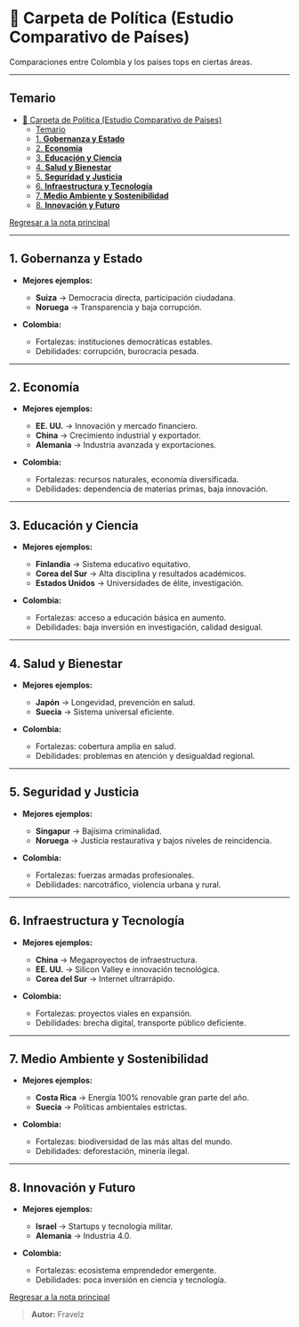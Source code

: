 # 📂 Carpeta de Política (Estudio Comparativo de Países)

Comparaciones entre Colombia y los países tops en ciertas áreas.

---

## Temario

- [📂 Carpeta de Política (Estudio Comparativo de Países)](#-carpeta-de-política-estudio-comparativo-de-países)
  - [Temario](#temario)
  - [1. **Gobernanza y Estado**](#1-gobernanza-y-estado)
  - [2. **Economía**](#2-economía)
  - [3. **Educación y Ciencia**](#3-educación-y-ciencia)
  - [4. **Salud y Bienestar**](#4-salud-y-bienestar)
  - [5. **Seguridad y Justicia**](#5-seguridad-y-justicia)
  - [6. **Infraestructura y Tecnología**](#6-infraestructura-y-tecnología)
  - [7. **Medio Ambiente y Sostenibilidad**](#7-medio-ambiente-y-sostenibilidad)
  - [8. **Innovación y Futuro**](#8-innovación-y-futuro)

[Regresar a la nota principal](./readme.md#temáticas)

---

## 1. **Gobernanza y Estado**

- **Mejores ejemplos:**

  - **Suiza** → Democracia directa, participación ciudadana.
  - **Noruega** → Transparencia y baja corrupción.

- **Colombia:**

  - Fortalezas: instituciones democráticas estables.
  - Debilidades: corrupción, burocracia pesada.

---

## 2. **Economía**

- **Mejores ejemplos:**

  - **EE. UU.** → Innovación y mercado financiero.
  - **China** → Crecimiento industrial y exportador.
  - **Alemania** → Industria avanzada y exportaciones.

- **Colombia:**

  - Fortalezas: recursos naturales, economía diversificada.
  - Debilidades: dependencia de materias primas, baja innovación.

---

## 3. **Educación y Ciencia**

- **Mejores ejemplos:**

  - **Finlandia** → Sistema educativo equitativo.
  - **Corea del Sur** → Alta disciplina y resultados académicos.
  - **Estados Unidos** → Universidades de élite, investigación.

- **Colombia:**

  - Fortalezas: acceso a educación básica en aumento.
  - Debilidades: baja inversión en investigación, calidad desigual.

---

## 4. **Salud y Bienestar**

- **Mejores ejemplos:**

  - **Japón** → Longevidad, prevención en salud.
  - **Suecia** → Sistema universal eficiente.

- **Colombia:**

  - Fortalezas: cobertura amplia en salud.
  - Debilidades: problemas en atención y desigualdad regional.

---

## 5. **Seguridad y Justicia**

- **Mejores ejemplos:**

  - **Singapur** → Bajísima criminalidad.
  - **Noruega** → Justicia restaurativa y bajos niveles de reincidencia.

- **Colombia:**

  - Fortalezas: fuerzas armadas profesionales.
  - Debilidades: narcotráfico, violencia urbana y rural.

---

## 6. **Infraestructura y Tecnología**

- **Mejores ejemplos:**

  - **China** → Megaproyectos de infraestructura.
  - **EE. UU.** → Silicon Valley e innovación tecnológica.
  - **Corea del Sur** → Internet ultrarrápido.

- **Colombia:**

  - Fortalezas: proyectos viales en expansión.
  - Debilidades: brecha digital, transporte público deficiente.

---

## 7. **Medio Ambiente y Sostenibilidad**

- **Mejores ejemplos:**

  - **Costa Rica** → Energía 100% renovable gran parte del año.
  - **Suecia** → Políticas ambientales estrictas.

- **Colombia:**

  - Fortalezas: biodiversidad de las más altas del mundo.
  - Debilidades: deforestación, minería ilegal.

---

## 8. **Innovación y Futuro**

- **Mejores ejemplos:**

  - **Israel** → Startups y tecnología militar.
  - **Alemania** → Industria 4.0.

- **Colombia:**

  - Fortalezas: ecosistema emprendedor emergente.
  - Debilidades: poca inversión en ciencia y tecnología.

[Regresar a la nota principal](./readme.md#temáticas)

> **Autor:** Fravelz
